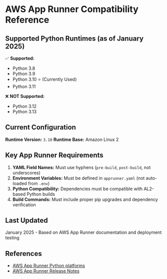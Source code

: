 # AWS App Runner Compatibility Reference

## Supported Python Runtimes (as of January 2025)

✅ **Supported:**
- Python 3.8
- Python 3.9  
- Python 3.10 ⭐ (Currently Used)
- Python 3.11

❌ **NOT Supported:**
- Python 3.12
- Python 3.13

## Current Configuration

**Runtime Version:** `3.10`
**Runtime Base:** Amazon Linux 2

## Key App Runner Requirements

1. **YAML Field Names:** Must use hyphens (`pre-build`, `post-build`, not underscores)
2. **Environment Variables:** Must be defined in `apprunner.yaml` (not auto-loaded from `.env`)
3. **Python Compatibility:** Dependencies must be compatible with AL2-based Python builds
4. **Build Commands:** Must include proper pip upgrades and dependency verification

## Last Updated
January 2025 - Based on AWS App Runner documentation and deployment testing

## References
- [AWS App Runner Python platforms](https://docs.aws.amazon.com/apprunner/latest/dg/runtime-python.html)
- [AWS App Runner Release Notes](https://docs.aws.amazon.com/apprunner/latest/relnotes/relnotes.html) 
